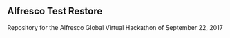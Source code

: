 Alfresco Test Restore
---------------------

Repository for the Alfresco Global Virtual Hackathon of September 22, 2017

